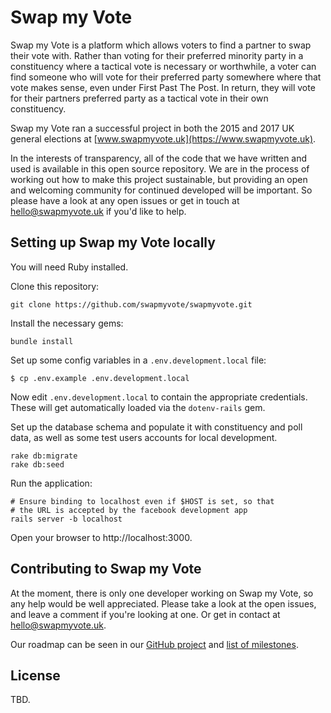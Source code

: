 # Swap my Vote

Swap my Vote is a platform which allows voters to find a partner to swap their vote with.
Rather than voting for their preferred minority party in a constituency where a tactical
vote is necessary or worthwhile, a voter can find someone who will vote for their preferred
party somewhere where that vote makes sense, even under First Past The Post. In return, they
will vote for their partners preferred party as a tactical vote in their own constituency.

Swap my Vote ran a successful project in both the 2015 and 2017 UK general elections at
[www.swapmyvote.uk](https://www.swapmyvote.uk).

In the interests of transparency, all of the code that we have written and used is available
in this open source repository. We are in the process of working out how to make this project
sustainable, but providing an open and welcoming community for continued developed will be
important. So please have a look at any open issues or get in touch at hello@swapmyvote.uk if you'd like to help.

## Setting up Swap my Vote locally

You will need Ruby installed.

Clone this repository:

    git clone https://github.com/swapmyvote/swapmyvote.git

Install the necessary gems:

    bundle install

Set up some config variables in a `.env.development.local` file:

    $ cp .env.example .env.development.local

Now edit `.env.development.local` to contain the appropriate credentials.  These will get automatically loaded via the `dotenv-rails` gem.

Set up the database schema and populate it with constituency and poll data, as well as some test users accounts for local development.

    rake db:migrate
    rake db:seed

Run the application:

    # Ensure binding to localhost even if $HOST is set, so that
    # the URL is accepted by the facebook development app
    rails server -b localhost

Open your browser to http://localhost:3000.

## Contributing to Swap my Vote

At the moment, there is only one developer working on Swap my Vote, so any help would be well appreciated. Please take a look at the open issues, and leave a comment if you're looking at one. Or get in contact at hello@swapmyvote.uk.

Our roadmap can be seen in our [GitHub project](https://github.com/orgs/swapmyvote/projects/1)
and [list of milestones](https://github.com/swapmyvote/swapmyvote/milestones?direction=asc&sort=due_date).

## License

TBD.
